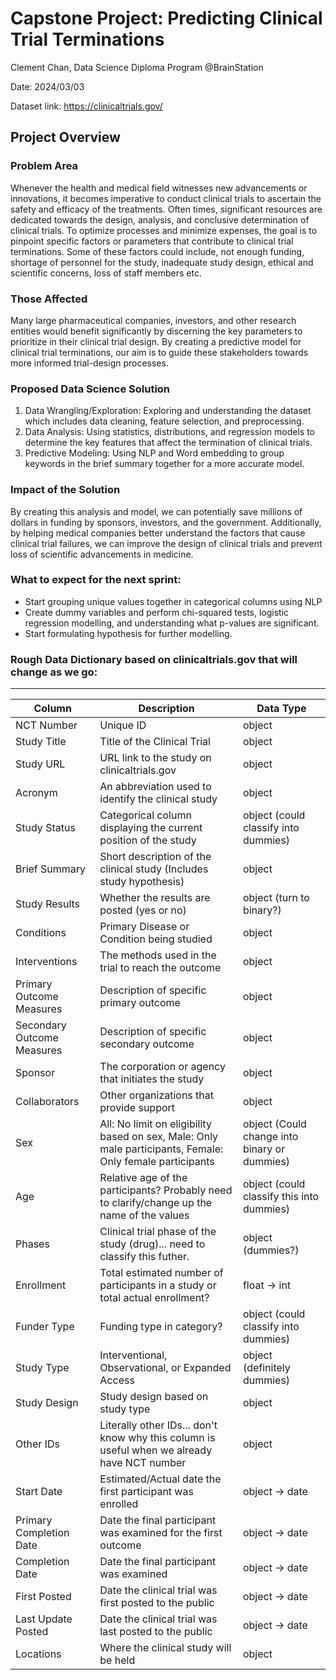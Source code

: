 # Capstone Project: Predicting Clinical Trial Terminations
Clement Chan, Data Science Diploma Program @BrainStation

Date: 2024/03/03

Dataset link: https://clinicaltrials.gov/

## Project Overview

### Problem Area

Whenever the health and medical field witnesses new advancements or innovations, it becomes imperative to conduct clinical trials to ascertain the safety and efficacy of the treatments. Often times, significant resources are dedicated towards the design, analysis, and conclusive determination of clinical trials. To optimize processes and minimize expenses, the goal is to pinpoint specific factors or parameters that contribute to clinical trial terminations. Some of these factors could include, not enough funding, shortage of personnel for the study, inadequate study design, ethical and scientific concerns, loss of staff members etc.

### Those Affected

Many large pharmaceutical companies, investors, and other research entities would benefit significantly by discerning the key parameters to prioritize in their clinical trial design. By creating a predictive model for clinical trial terminations, our aim is to guide these stakeholders towards more informed trial-design processes.

### Proposed Data Science Solution

1. Data Wrangling/Exploration: Exploring and understanding the dataset which includes data cleaning, feature selection, and preprocessing.
2. Data Analysis: Using statistics, distributions, and regression models to determine the key features that affect the termination of clinical trials.
3. Predictive Modeling: Using NLP and Word embedding to group keywords in the brief summary together for a more accurate model.

### Impact of the Solution

By creating this analysis and model, we can potentially save millions of dollars in funding by sponsors, investors, and the government. Additionally, by helping medical companies better understand the factors that cause clinical trial failures, we can improve the design of clinical trials and prevent loss of scientific advancements in medicine.

### What to expect for the next sprint:
- Start grouping unique values together in categorical columns using NLP
- Create dummy variables and perform chi-squared tests, logistic regression modelling, and understanding what p-values are significant.
- Start formulating hypothesis for further modelling.

### Rough Data Dictionary based on clinicaltrials.gov that will change as we go:

---

| Column | Description                                  |Data Type|
|-------|--------------------------------------------|-------|
| NCT Number | Unique ID                            | object |
| Study Title | Title of the Clinical Trial           | object |
| Study URL | URL link to the study on clinicaltrials.gov  | object |
| Acronym | An abbreviation used to identify the clinical study | object|
| Study Status | Categorical column displaying the current position of the study | object (could classify into dummies) |
| Brief Summary | Short description of the clinical study (Includes study hypothesis) | object |
| Study Results | Whether the results are posted (yes or no) | object (turn to binary?)|
| Conditions | Primary Disease or Condition being studied     | object |
| Interventions | The methods used in the trial to reach the outcome                 | object |
| Primary Outcome Measures | Description of specific primary outcome | object |
| Secondary Outcome Measures | Description of specific secondary outcome | object |
| Sponsor | The corporation or agency that initiates the study | object |
| Collaborators | Other organizations that provide support | object |
| Sex | All: No limit on eligibility based on sex, Male: Only male participants, Female: Only female participants | object (Could change into binary or dummies) |
| Age | Relative age of the participants? Probably need to clarify/change up the name of the values | object (could classify this into dummies)|
| Phases | Clinical trial phase of the study (drug)... need to classify this futher. | object (dummies?)|
| Enrollment | Total estimated number of participants in a study or total actual enrollment? | float -> int |
| Funder Type | Funding type in category? | object (could classify into dummies) |
| Study Type | Interventional, Observational, or Expanded Access | object (definitely dummies) |
| Study Design | Study design based on study type | object |
| Other IDs | Literally other IDs... don't know why this column is useful when we already have NCT number | object |
| Start Date | Estimated/Actual date the first participant was enrolled | object -> date |
| Primary Completion Date | Date the final participant was examined for the first outcome | object -> date |
| Completion Date | Date the final participant was examined | object -> date |
| First Posted | Date the clinical trial was first posted to the public      | object -> date  |
| Last Update Posted | Date the clinical trial was last posted to the public   | object -> date |
| Locations | Where the clinical study will be held | object |
